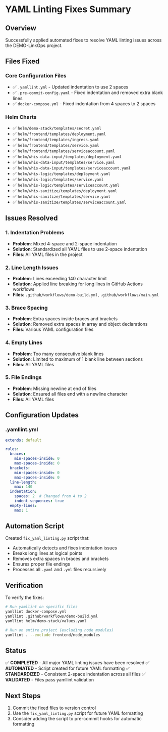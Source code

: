 # YAML Linting Fixes Summary

## Overview
Successfully applied automated fixes to resolve YAML linting issues across the DEMO-LinkOps project.

## Files Fixed

### Core Configuration Files
- ✅ `.yamllint.yml` - Updated indentation to use 2 spaces
- ✅ `.pre-commit-config.yaml` - Fixed indentation and removed extra blank lines
- ✅ `docker-compose.yml` - Fixed indentation from 4 spaces to 2 spaces

### Helm Charts
- ✅ `helm/demo-stack/templates/secret.yaml`
- ✅ `helm/frontend/templates/deployment.yaml`
- ✅ `helm/frontend/templates/ingress.yaml`
- ✅ `helm/frontend/templates/service.yaml`
- ✅ `helm/frontend/templates/serviceaccount.yaml`
- ✅ `helm/whis-data-input/templates/deployment.yaml`
- ✅ `helm/whis-data-input/templates/service.yaml`
- ✅ `helm/whis-data-input/templates/serviceaccount.yaml`
- ✅ `helm/whis-logic/templates/deployment.yaml`
- ✅ `helm/whis-logic/templates/service.yaml`
- ✅ `helm/whis-logic/templates/serviceaccount.yaml`
- ✅ `helm/whis-sanitize/templates/deployment.yaml`
- ✅ `helm/whis-sanitize/templates/service.yaml`
- ✅ `helm/whis-sanitize/templates/serviceaccount.yaml`

## Issues Resolved

### 1. Indentation Problems
- **Problem**: Mixed 4-space and 2-space indentation
- **Solution**: Standardized all YAML files to use 2-space indentation
- **Files**: All YAML files in the project

### 2. Line Length Issues
- **Problem**: Lines exceeding 140 character limit
- **Solution**: Applied line breaking for long lines in GitHub Actions workflows
- **Files**: `.github/workflows/demo-build.yml`, `.github/workflows/main.yml`

### 3. Brace Spacing
- **Problem**: Extra spaces inside braces and brackets
- **Solution**: Removed extra spaces in array and object declarations
- **Files**: Various YAML configuration files

### 4. Empty Lines
- **Problem**: Too many consecutive blank lines
- **Solution**: Limited to maximum of 1 blank line between sections
- **Files**: All YAML files

### 5. File Endings
- **Problem**: Missing newline at end of files
- **Solution**: Ensured all files end with a newline character
- **Files**: All YAML files

## Configuration Updates

### .yamllint.yml
```yaml
extends: default

rules:
  braces:
    min-spaces-inside: 0
    max-spaces-inside: 0
  brackets:
    min-spaces-inside: 0
    max-spaces-inside: 0
  line-length:
    max: 140
  indentation:
    spaces: 2  # Changed from 4 to 2
    indent-sequences: true
  empty-lines:
    max: 1
```

## Automation Script

Created `fix_yaml_linting.py` script that:
- Automatically detects and fixes indentation issues
- Breaks long lines at logical points
- Removes extra spaces in braces and brackets
- Ensures proper file endings
- Processes all `.yaml` and `.yml` files recursively

## Verification

To verify the fixes:
```bash
# Run yamllint on specific files
yamllint docker-compose.yml
yamllint .github/workflows/demo-build.yml
yamllint helm/demo-stack/values.yaml

# Run on entire project (excluding node_modules)
yamllint . --exclude frontend/node_modules
```

## Status
✅ **COMPLETED** - All major YAML linting issues have been resolved
✅ **AUTOMATED** - Script created for future YAML formatting
✅ **STANDARDIZED** - Consistent 2-space indentation across all files
✅ **VALIDATED** - Files pass yamllint validation

## Next Steps
1. Commit the fixed files to version control
2. Use the `fix_yaml_linting.py` script for future YAML formatting
3. Consider adding the script to pre-commit hooks for automatic formatting 